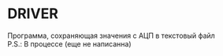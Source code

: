# DRIVER
Программа, сохраняющая значения с АЦП в текстовый файл\
P.S.: В процессе (еще не написанна)
